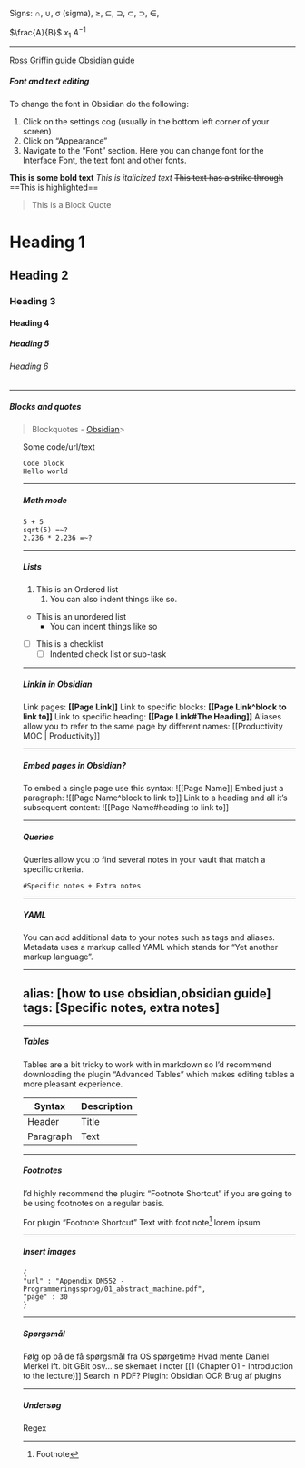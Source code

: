 
Signs: ∩, ∪, σ (sigma), ≥, ⊆, ⊇, ⊂, ⊃, ∈,

$\frac{A}{B}$
$x_{1}$
$A^{-1}$

---
[Ross Griffin guide](https://rossgriffin.com/tutorials/obsidian-basics-guide/)
[Obsidian guide](https://help.obsidian.md/How+to/Format+your+notes)

##### Font and text editing

To change the font in Obsidian do the following: 
1.  Click on the settings cog (usually in the bottom left corner of your screen)
2.  Click on “Appearance”
3.  Navigate to the “Font” section. Here you can change font for the Interface Font, the text font and other fonts.

**This is some bold text**
*This is italicized text*
~~This text has a strike through~~
==This is highlighted==
> This is a Block Quote

# Heading 1 
## Heading 2 
### Heading 3 
#### Heading 4 
##### Heading 5 
###### Heading 6

---

##### Blocks and quotes

> Blockquotes
> \- [Obsidian](https://help.obsidian.md/How+to/Format+your+notes)> 

<ul> Some code/url/text </u>

```Code type
Code block 
Hello world
```

---

##### Math mode

```mathpad
5 + 5
sqrt(5) =~?
2.236 * 2.236 =~?
```

---

##### Lists

1. This is an Ordered list 
	1. You can also indent things like so.

-   This is an unordered list
    -   You can indent things like so

- [ ] This is a checklist 
	- [ ] Indented check list or sub-task

---

##### Linkin in Obsidian
Link pages: **[[Page Link]]**
Link to specific blocks: **[[Page Link^block to link to]]**
Link to specific heading: **[[Page Link#The Heading]]**
Aliases allow you to refer to the same page by different names: [[Productivity MOC | Productivity]]

---

##### Embed pages in Obsidian?
To embed a single page use this syntax: \![[Page Name]]
Embed just a paragraph: \![[Page Name^block to link to]]
Link to a heading and all it’s subsequent content: \![[Page Name#heading to link to]]

---

##### Queries
Queries allow you to find several notes in your vault that match a specific criteria.
```query
#Specific notes + Extra notes
```

---

##### YAML
You can add additional data to your notes such as tags and aliases. Metadata uses a markup called YAML which stands for “Yet another markup language”.

---
alias: [how to use obsidian,obsidian guide]
tags: [Specific notes, extra notes]
---

---

##### Tables
Tables are a bit tricky to work with in markdown so I’d recommend downloading the plugin “Advanced Tables” which makes editing tables a more pleasant experience.

| Syntax | Description |
| ----------- | ----------- | 
| Header | Title | 
| Paragraph | Text |

---

##### Footnotes

I’d highly recommend the plugin: “Footnote Shortcut” if you are going to be using footnotes on a regular basis.

For plugin “Footnote Shortcut”
Text with foot note[^1] 
lorem ipsum 
[^1]: Footnote

---

##### Insert images
```-pdf
{
"url" : "Appendix DM552 - Programmeringssprog/01_abstract_machine.pdf",
"page" : 30
}
```

---

##### Spørgsmål
Følg op på de få spørgsmål fra OS spørgetime
Hvad mente Daniel Merkel ift. bit GBit osv... se skemaet i noter [[1 (Chapter 01 - Introduction to the lecture)]]
Search in PDF? Plugin: Obsidian OCR
Brug af plugins

---

##### Undersøg
Regex
